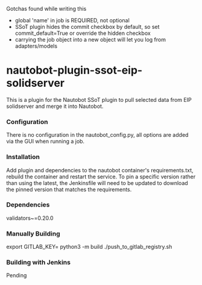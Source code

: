 Gotchas found while writing this

- global 'name' in job is REQUIRED, not optional
- SSoT plugin hides the commit checkbox by default, so set commit_default=True or override the hidden checkbox
- carrying the job object into a new object will let you log from adapters/models

# nautobot-plugin-ssot-eip-solidserver
This is a plugin for the Nautobot SSoT plugin to pull selected data from EIP solidserver and merge it into Nautobot.

### Configuration
There is no configuration in the nautobot_config.py, all options are added via the GUI when running a job.

### Installation
Add plugin and dependencies to the nautobot container's requirements.txt, rebuild the container and restart the service.  To pin a specific version rather than using the latest, the Jenkinsfile will need to be updated to download the pinned version that matches the requirements.

### Dependencies
validators~=0.20.0

### Manually Building
export GITLAB_KEY=<gitlab token>
python3 -m build
./push_to_gitlab_registry.sh

### Building with Jenkins
Pending
